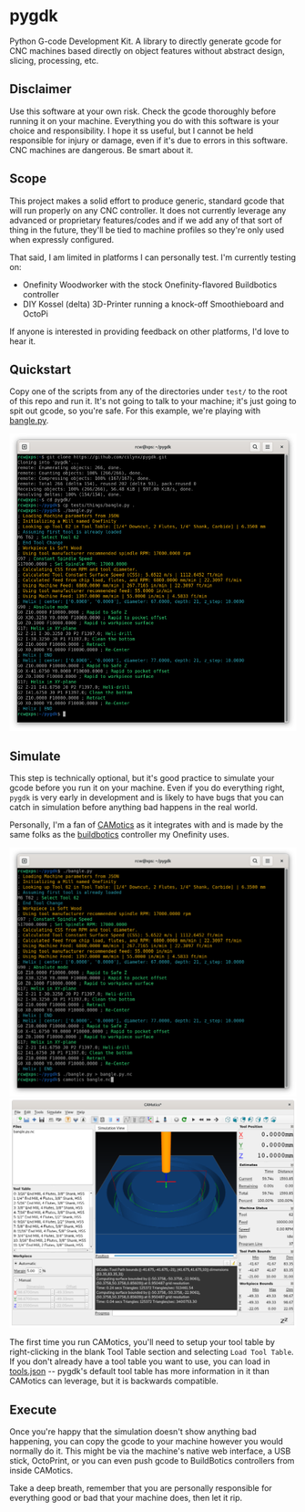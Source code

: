 # pygdk
Python G-code Development Kit.  A library to directly generate gcode for CNC machines based directly on object features without abstract design, slicing, processing, etc.

## Disclaimer

Use this software at your own risk.  Check the gcode thoroughly before running it on your machine.  Everything you do with this software is your choice and responsibility.  I hope it ss useful, but I cannot be held responsible for injury or damage, even if it's due to errors in this software.  CNC machines are dangerous.  Be smart about it.

## Scope

This project makes a solid effort to produce generic, standard gcode that will run properly on any CNC controller.  It does not currently leverage any advanced or proprietary features/codes and if we add any of that sort of thing in the future, they'll be tied to machine profiles so they're only used when expressly configured.

That said, I am limited in platforms I can personally test.  I'm currently testing on:
* Onefinity Woodworker with the stock Onefinity-flavored Buildbotics controller
* DIY Kossel (delta) 3D-Printer running a knock-off Smoothieboard and OctoPi

If anyone is interested in providing feedback on other platforms, I'd love to hear it.

## Quickstart

Copy one of the scripts from any of the directories under `test/` to the root of this repo and run it.  It's not going to talk to your machine; it's just going to spit out gcode, so you're safe.  For this example, we're playing with [bangle.py](tests/things/bangle.py).

![quickstart](screenshots/quickstart.png)

## Simulate

This step is technically optional, but it's good practice to simulate your gcode before you run it on your machine.  Even if you do everything right, `pygdk` is very early in development and is likely to have bugs that you can catch in simulation before anything bad happens in the real world.

Personally, I'm a fan of [CAMotics](https://camotics.org/) as it integrates with and is made by the same folks as the [buildbotics](https://buildbotics.com/) controller my Onefinity uses.

![simulate-terminal](screenshots/simulate-terminal.png)
![simulate-camotics](screenshots/simulate-camotics.png)

The first time you run CAMotics, you'll need to setup your tool table by right-clicking in the blank Tool Table section and selecting `Load Tool Table`.  If you don't already have a tool table you want to use, you can load in [tools.json](tools.json) -- pygdk's default tool table has more information in it than CAMotics can leverage, but it is backwards compatible.

## Execute

Once you're happy that the simulation doesn't show anything bad happening, you can copy the gcode to your machine however you would normally do it.  This might be via the machine's native web interface, a USB stick, OctoPrint, or you can even push gcode to BuildBotics controllers from inside CAMotics.

Take a deep breath, remember that you are personally responsible for everything good or bad that your machine does, then let it rip.
